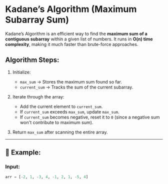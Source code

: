 # Kadane’s Algorithm (Maximum Subarray Sum)

Kadane’s Algorithm is an efficient way to find the **maximum sum of a contiguous subarray** within a given list of numbers. It runs in **O(n) time complexity**, making it much faster than brute-force approaches.

## Algorithm Steps:
1. Initialize:
   - `max_sum` → Stores the maximum sum found so far.
   - `current_sum` → Tracks the sum of the current subarray.
   
2. Iterate through the array:
   - Add the current element to `current_sum`.
   - If `current_sum` exceeds `max_sum`, update `max_sum`.
   - If `current_sum` becomes negative, reset it to `0` (since a negative sum won't contribute to maximum sum).

3. Return `max_sum` after scanning the entire array.

---

## 📝 Example:
### **Input:**
```python
arr = [-2, 1, -3, 4, -1, 2, 1, -5, 4]
